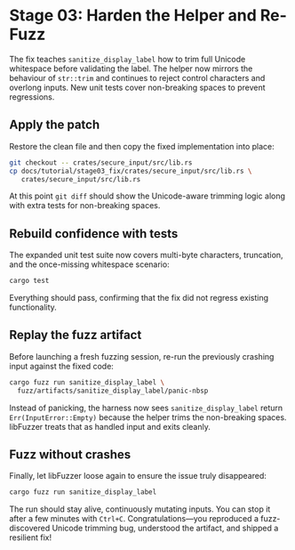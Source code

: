 # Stage 03: Harden the Helper and Re-Fuzz

The fix teaches `sanitize_display_label` how to trim full Unicode whitespace
before validating the label. The helper now mirrors the behaviour of `str::trim`
and continues to reject control characters and overlong inputs. New unit tests
cover non-breaking spaces to prevent regressions.

## Apply the patch

Restore the clean file and then copy the fixed implementation into place:

```bash
git checkout -- crates/secure_input/src/lib.rs
cp docs/tutorial/stage03_fix/crates/secure_input/src/lib.rs \
   crates/secure_input/src/lib.rs
```

At this point `git diff` should show the Unicode-aware trimming logic along with
extra tests for non-breaking spaces.

## Rebuild confidence with tests

The expanded unit test suite now covers multi-byte characters, truncation, and
the once-missing whitespace scenario:

```bash
cargo test
```

Everything should pass, confirming that the fix did not regress existing
functionality.

## Replay the fuzz artifact

Before launching a fresh fuzzing session, re-run the previously crashing input
against the fixed code:

```bash
cargo fuzz run sanitize_display_label \
  fuzz/artifacts/sanitize_display_label/panic-nbsp
```

Instead of panicking, the harness now sees `sanitize_display_label` return
`Err(InputError::Empty)` because the helper trims the non-breaking spaces.
libFuzzer treats that as handled input and exits cleanly.

## Fuzz without crashes

Finally, let libFuzzer loose again to ensure the issue truly disappeared:

```bash
cargo fuzz run sanitize_display_label
```

The run should stay alive, continuously mutating inputs. You can stop it after a
few minutes with `Ctrl+C`. Congratulations—you reproduced a fuzz-discovered
Unicode trimming bug, understood the artifact, and shipped a resilient fix!
